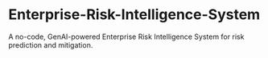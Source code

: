 # Enterprise-Risk-Intelligence-System
A no-code, GenAI-powered Enterprise Risk Intelligence System for risk prediction and mitigation.
